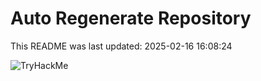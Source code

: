 # Auto Regenerate Repository

This README was last updated: 2025-02-16 16:08:24

 ![TryHackMe](https://tryhackme.com/badge/533634)